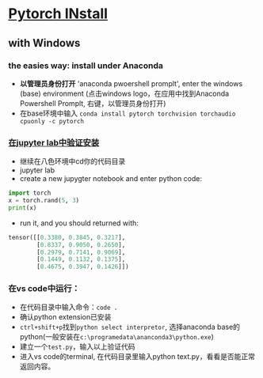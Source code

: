# [Pytorch INstall](https://pytorch.org/get-started/locally/)

## with Windows
### the easies way: install under Anaconda
- **以管理员身份打开** 'anaconda pwoershell promplt', enter the windows (base) environment (点击windows logo，在应用中找到Anaconda Powershell Promplt, 右键，以管理员身份打开)
- 在base环境中输入 `conda install pytorch torchvision torchaudio cpuonly -c pytorch`

### [在jupyter lab中验证安装](https://pytorch.org/get-started/locally/#windows-verification)
- 继续在八色环境中cd你的代码目录
- jupyter lab
- create a new jupygter notebook and enter python code:
```python
import torch
x = torch.rand(5, 3)
print(x)
```
- run it, and you should returned with:
```python
tensor([[0.3380, 0.3845, 0.3217],
        [0.8337, 0.9050, 0.2650],
        [0.2979, 0.7141, 0.9069],
        [0.1449, 0.1132, 0.1375],
        [0.4675, 0.3947, 0.1426]])
```

### 在vs code中运行：
- 在代码目录中输入命令：`code .`
- 确认python extension已安装
- `ctrl+shift+p`找到`python select interpretor`, 选择anaconda base的python(一般安装在`c:\programedata\ananconda3\python.exe`)
- 建立一个`test.py`，输入以上验证代码
- 进入vs code的terminal, 在代码目录里输入python text.py，看看是否能正常返回内容。